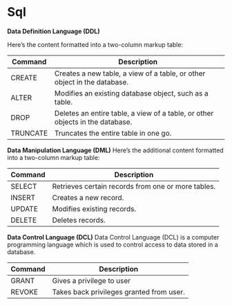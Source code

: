 # Sql

**Data Definition Language (DDL)**

Here’s the content formatted into a two-column markup table:

| Command   | Description                                                               |
|-----------|---------------------------------------------------------------------------|
| CREATE    | Creates a new table, a view of a table, or other object in the database. |
| ALTER     | Modifies an existing database object, such as a table.                   |
| DROP      | Deletes an entire table, a view of a table, or other objects in the database. |
| TRUNCATE  | Truncates the entire table in one go.                                    |

**Data Manipulation Language (DML)**
Here’s the additional content formatted into a two-column markup table:

| Command  | Description                                             |
|----------|---------------------------------------------------------|
| SELECT   | Retrieves certain records from one or more tables.     |
| INSERT   | Creates a new record.                                   |
| UPDATE   | Modifies existing records.                              |
| DELETE   | Deletes records.                                       |

**Data Control Language (DCL)**
Data Control Language (DCL) is a computer programming language which is used to control access 
to data stored in a database.

| Command  | Description                                             |
|----------|---------------------------------------------------------|
| GRANT   | Gives a privilege to user     |
| REVOKE   | Takes back privileges granted from user.                |
















